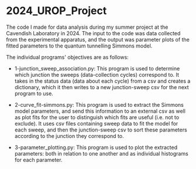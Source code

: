 # 2024_UROP_Project
The code I made for data analysis during my summer project at the Cavendish Laboratory in 2024.
The input to the code was data collected from the experimental apparatus, and the output was parameter plots of the fitted parameters to the quantum tunnelling Simmons model.

The individual programs' objectives are as follows:

- 1-junction_sweep_association.py:
This program is used to determine which junction the sweeps (data-collection cycles) correspond to. It takes in the status data (data about each cycle) from a csv and creates a dictionary, which it then writes to a new junction-sweep csv for the next program to use.

- 2-curve_fit-simmons.py:
This program is used to extract the Simmons model parameters, and send this information to an external csv as well as plot fits for the user to distinguish which fits are useful (i.e. not to exclude). It uses csv files containing sweep data to fit the model for each sweep, and then the junction-sweep csv to sort these parameters according to the junction they correspond to.

- 3-parameter_plotting.py:
This program is used to plot the extracted parameters: both in relation to one another and as individual histograms for each parameter.
